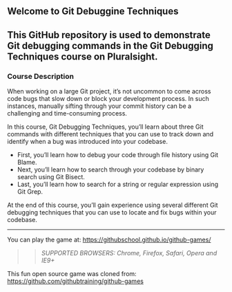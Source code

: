 ## Welcome to Git Debuggine Techniques

## This GitHub repository is used to demonstrate Git debugging commands in the Git Debugging Techniques course on Pluralsight.

### Course Description

When working on a large Git project, it’s not uncommon to come across code bugs that slow down or block your development process. In such instances, manually sifting through your commit history can be a challenging and time-consuming process.

In this course, Git Debugging Techniques, you’ll learn about three Git commands with different techniques that you can use to track down and identify when a bug was introduced into your codebase. 
- First, you’ll learn how to debug your code through file history using Git Blame.
- Next, you’ll learn how to search through your codebase by binary search using Git Bisect.
- Last, you’ll learn how to search for a string or regular expression using Git Grep. 

At the end of this course, you’ll gain experience using several different Git debugging techniques that you can use to locate and fix bugs within your codebase.


---

You can play the game at: https://githubschool.github.io/github-games/

>> _*SUPPORTED BROWSERS*: Chrome, Firefox, Safari, Opera and IE9+_

This fun open source game was cloned from: https://github.com/githubtraining/github-games
